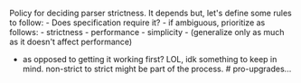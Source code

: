 Policy for deciding parser strictness.
It depends but, let's define some rules to follow:
    - Does specification require it?
    - if ambiguous, prioritize as follows:
    -   strictness
    -   performance
    -   simplicity
    -   (generalize only as much as it doesn't affect performance)

-  as opposed to getting it working first? LOL, idk something to keep in mind. non-strict to strict might be part of the process. # pro-upgrades...
